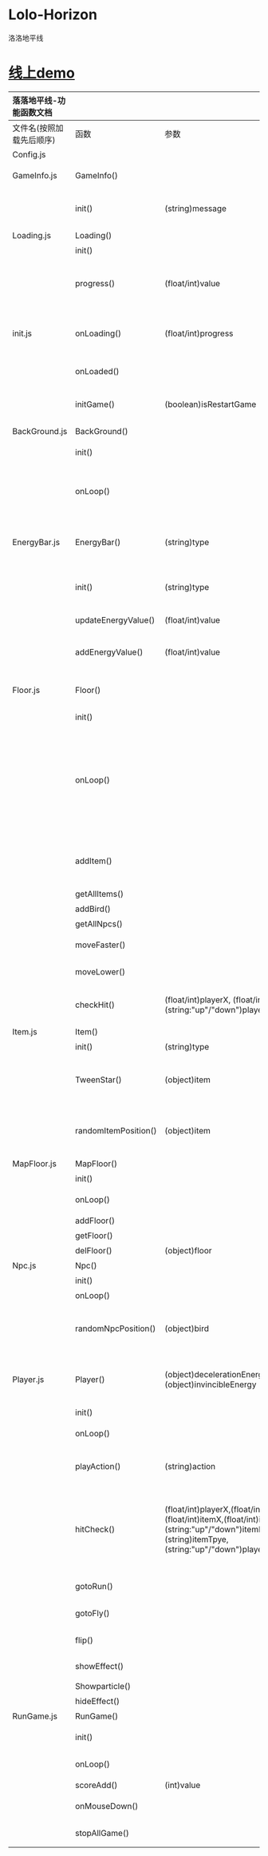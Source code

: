 ﻿# Lolo-Horizon
洛洛地平线

# [线上demo](http://118.89.31.177/)

|落落地平线-功能函数文档|||||||
|:--|:--|:--|:--|:--|:--|:--|
|文件名(按照加载先后顺序)|函数|参数|返回值|说明|注意事项|备注|
|Config.js||||基本的配置文件|||
|GameInfo.js|GameInfo()|||显示游戏的信息,显示于最外层|适用于首次加载||
||init()|(string)message||初始化|传入的文字直接显示在开始/结束的界面上||
|Loading.js|Loading()|||显示文件加载进度|适用于首次加载||
||init()|||初始化|初始化loading界面||
||progress()|(float/int)value||显示文件加载的具体进度|在loading显示的时候,传入的参数会被转化成int类型,直接显示loading进度||
|init.js|onLoading()|(float/int)progress||调用Loading.js -> progress(value)|一般是由Laya.loader.load()传入,表示加载文件的进度|全局|
||onLoaded()|||加载完成后的动作||全局|
||initGame()|(boolean)isRestartGame||初始化游戏|并不是移除所有资源,而是初始化相关的参数|全局|
|BackGround.js|BackGround()|||显示背景|||
||init()|||初始化背景的相关东西|内含有音频,音频没有使用预加载||
||onLoop()|||以帧循环处理背景|帧循环相关参数在Config.js里面可设置,但是设置不正确会导致看起来很卡||
|EnergyBar.js|EnergyBar()|(string)type||根据类型显示能量条|type的具体内容请参见EnergyBar.js内"//能量类型" 下代码||
||init()|(string)type||根据类型初始化能量条|不同的type是不同的实例,请注意实例的使用问题||
||updateEnergyValue()|(float/int)value||根据传入的数据自动判断并缩放进度条|||
||addEnergyValue()|(float/int)value||在原来的数值上加上value,再调用updateEnergyValue(value)|||
|Floor.js|Floor()|||显示地板,地板指的是人物踩上去|地板的移动速度加快就会造成人物跑的很快的现象||
||init()|||初始化地板|||
||onLoop()|||地板的帧循环处理函数|每一块地板都是有独立的帧循环处理函数实例,当此地板完全出屏幕时,会触发Floor.OUT_DIE事件,此事件位于MapFloor.js这个地板会被销毁,此实例函数也会被清理||
||addItem()|||在地板上添加物品|会按照Config.js内定义的物品的概率来生成物品,然后添加在地板上||
||getAllItems()|||获取当前地板上所有的道具|||
||addBird()|||放置NPC|当前npc只有鸟||
||getAllNpcs()|||获取当前地板上所有的npc|||
||moveFaster()|||加快地板的移动速度直到最大值|最大值请参见Config.js||
||moveLower()|||减小地板的移动速度,这里是直接使地板值为默认值|默认值请参见Config.js||
||checkHit()|(float/int)playerX, (float/int)playerY, (string:"up"/"down")playerStatus||判断玩家是否在地板上|这里仅仅是玩家从上方掉下来,判断是否踩到了地板||
|Item.js|Item()|||各种道具|||
||init()|(string)type||根据类型绘制道具|||
||TweenStar()|(object)item||播放人物碰到道具的效果|这个功能会影响到分数,在播放的几百毫秒内,分数会一直增加|bug|
||randomItemPosition()|(object)item|(object)item|随机道具的上下位置|传入一个实例,修改该实例的y值和旋转该道具,然后返回该实例||
|MapFloor.js|MapFloor()|||对地板进行管理|||
||init()|||初始化地板管理类|||
||onLoop()|||地板管理类使用帧循环处理地板|||
||addFloor()||(object)floor|增加地板|||
||getFloor()||(object)floor|获取一个全新的地板|调用是addFloor()||
||delFloor()|(object)floor||删除地板|||
|Npc.js|Npc()|||这个是npc相关的类|||
||init()|||初始化NPC|||
||onLoop()|||帧循环处理npc|||
||randomNpcPosition()|(object)bird|(object)bird|随机npc的上下位置|传入一个实例,修改该实例的y值和旋转该道具,然后返回该实例||
|Player.js|Player()|(object)decelerationEnergy, (object)invincibleEnergy||游戏玩家相关的类|传入的实例应当是以不同的类型产生的不同实例,请参见EnergyBar的说明||
||init()|||初始化人物的相关动作|||
||onLoop()|||以帧循环处理人物动作|例如人物的跑动等状态||
||playAction()|(string)action||播放人物的动作|会自动判断是否是重复动作,如果是,就不执行||
||hitCheck()|(float/int)playerX,(float/int)playerY,(float/int)itemX,(float/int)itemY,(string:"up"/"down")itemDirectionStatus,(string)itemTpye,(string:"up"/"down")playerStatus|(boolean)isHit|判断人物是否和道具/npc相撞|需要注意的是item的坐标和player的坐标是不相同的,item的坐标参考系是地板,player的坐标参考系是整个屏幕.||
||gotoRun()|||播放跑动的动画|调用的是playAction()函数||
||gotoFly()|||播放飞行的动画|调用的是playAction()函数||
||flip()|||以x轴镜像翻转人物|需要自己设置人物的y值||
||showEffect()|||显示无敌状态下的特效|会调用到Showparticle()||
||Showparticle()|||播放粒子效果|||
||hideEffect()|||隐藏特效|||
|RunGame.js|RunGame()|||游戏入口函数|||
||init()|||游戏的初始化|以上所有的东西都在这里定义并调用||
||onLoop()|||帧循环处理整个游戏|这里处理了碰撞事件||
||scoreAdd()|(int)value||积分栏的增加|||
||onMouseDown()|||监听鼠标按下的事件|这里每按下一次就翻转一次人物||
||stopAllGame()|||停止整个游戏|关键值恢复成默认值,不清除缓存||
